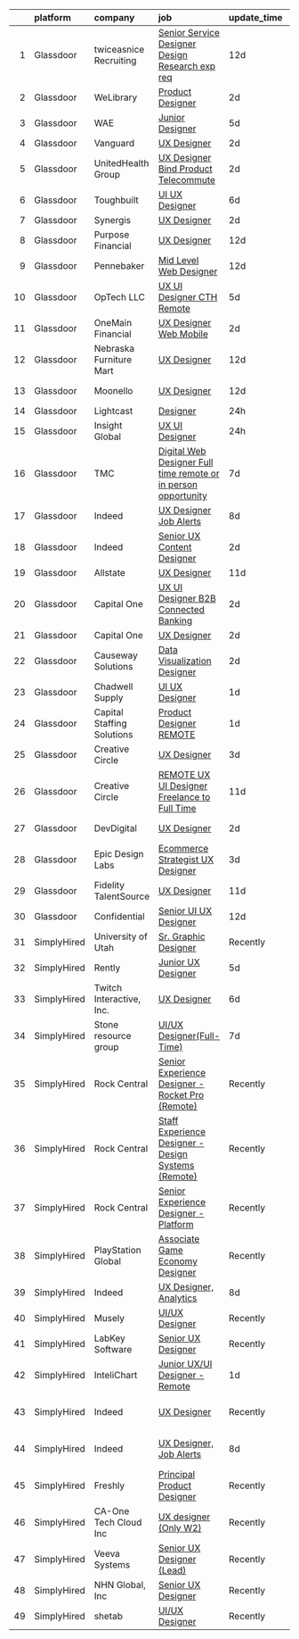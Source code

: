 

|    | platform    | company                    | job                                                                                                                                                                                                                                                                                                                                                                                                                                                                                                                                                                                                                                                                                                                                                                                                                                                                                                                                                                                                                                                                                                                                                                                                                                                                                                                                                                                                                               | update_time   | location                  |
|---:|:------------|:---------------------------|:----------------------------------------------------------------------------------------------------------------------------------------------------------------------------------------------------------------------------------------------------------------------------------------------------------------------------------------------------------------------------------------------------------------------------------------------------------------------------------------------------------------------------------------------------------------------------------------------------------------------------------------------------------------------------------------------------------------------------------------------------------------------------------------------------------------------------------------------------------------------------------------------------------------------------------------------------------------------------------------------------------------------------------------------------------------------------------------------------------------------------------------------------------------------------------------------------------------------------------------------------------------------------------------------------------------------------------------------------------------------------------------------------------------------------------|:--------------|:--------------------------|
|  1 | Glassdoor   | twiceasnice Recruiting     | [Senior Service Designer  Design Research exp req ](https://www.glassdoor.com/partner/jobListing.htm?pos=114&ao=1110586&s=58&guid=000001821f8ac5819109c99920245ddd&src=GD_JOB_AD&t=SR&vt=w&ea=1&cs=1_52ed6cc9&cb=1658386564947&jobListingId=1007993096743&cpc=786328B4A40DC555&jrtk=3-0-1g8folhe0kf2r801-1g8folheh209i000-f62953fa4d842000--6NYlbfkN0AIiLXtwtv0BDns9BiY4ItblantFozdL6jLmLxNvS8mvpg6Fqe3Yr-xSIwWveCjPvSXHZCClMyabefYk-ZllP3_mUYNcFJNCmRK4ZCYVOBO-qCX7nWRYahLVI2QMN3sxHMQsftuY66r4NJGe6Q6835tiX0Da1emqWt0B3-ISY9tw6IVCvyOqO6SPGgdIUAty_dJxWkMpVSK04_48S9MWoKhEhAV02P_CigwtR25Eik1NYYwxx6cbONQZnltRskIxgZfvzWLzaBjZHMvW5D-CfMcVRUpLg2wPHNBLSmJCwTpyMC9j83nA_hQeJeFckhl3KvkNIdJVr3hCiVh1i8W_FUSnuKJhxxf4RFRUsOmf6M_yDNgUfpMh44SLF2HJ_LWJxcIG7uIjFmtDA4FcBcbazT_RQzR8SxbluiQ9p1elLbsgdyuQOX-no3KQV5BHQ53kvvUbdtP_4cg0HxLKuvtNS98BrvZMj3dLSlemC1EeS6jEcXeBg_JjwSIYOpFBphHCiYO_82ZzBqqqcC_ns31vlfWfRxKTBPXjWs5PxIp-UNp86l-hvQd7tln)                                                                                                                                                                                                                                                                                                                                                                                                                                                                                      | 12d           | New York State            |
|  2 | Glassdoor   | WeLibrary                  | [Product Designer](https://www.glassdoor.com/partner/jobListing.htm?pos=116&ao=1110586&s=58&guid=000001821f8ac5819109c99920245ddd&src=GD_JOB_AD&t=SR&vt=w&ea=1&cs=1_d0d958bf&cb=1658386564947&jobListingId=1008012522358&cpc=451933188B21919D&jrtk=3-0-1g8folhe0kf2r801-1g8folheh209i000-cf4f7ab4a346c80c--6NYlbfkN0A7Fn51UxZyeyfewmqlHHZNkBVRhcqspT3XUr14akXEpYofqAX3i_Iln2nOcG8NZ6JhjWFwPR9Y6p0UYTzwqFqFKh2_oIJ41rprtaJahj-_TSWIYSnGvCiyvAhr-qx2rMD0yqKqz4UCIACfnMTod4F1mMqCV7HPKbhkVWIPbq9nPQiCIxJJ6ALJ3xPpGBQYp9P1iU5wH56fjjxSi-Ll2BBfpzkClrQmn60ghN1YDY41q9DVbytwWzN5_s59nDoqwFe7qAcW94qytEJppzXbbEwOnNXJc-DT40kd--ZHsrow6xFH90w9BPMpwl4KK_ynEhRGjUHsxSCym51_74OvpKJlZ2qW1JznTnZtlgaJgtWTihsN-4Z5clKPZLiXXTWDaS9WJxGj2zKdsrLmdaBbq3DXOe-S_p61yY4uMm0nD5q2z2fJtEap4oOtWuVXHXmYSqwRvewVCG0CpAPcNLowKr0NO4IMF6o29bD2Lrowab_y5Va7-98qDp1R)                                                                                                                                                                                                                                                                                                                                                                                                                                                                                                                                                                                       | 2d            | Remote                    |
|  3 | Glassdoor   | WAE                        | [Junior Designer](https://www.glassdoor.com/partner/jobListing.htm?pos=109&ao=1110586&s=58&guid=000001821f8ac5819109c99920245ddd&src=GD_JOB_AD&t=SR&vt=w&ea=1&cs=1_9ee15b83&cb=1658386564945&jobListingId=1008008063232&cpc=59DF70BB7E75A6DF&jrtk=3-0-1g8folhe0kf2r801-1g8folheh209i000-0fd0313dfadfda3f--6NYlbfkN0Bl9QJxqCZcWcAyXa034HOvbvet4oZucNDN581_ynRfl1w4Z2vSbYLN9J-8UY_LNbirN5LLMGGnfSm2GNK07V-OSMHUkmOZFMzFfWXYH6DJqvANaaMLJ95AT8p4PdhW1XjmjR4b1ATq8P0epZSo0-R2HIhlFQJv7-4Ni8BDirUv9df_aJSLsPfPudWJlc1Dq5FRwNP_rIqjvqcHJsARHLx53_yVs-2UZIZOKDZrpMDCfyK0P0U_OQFiMvOC6a9TAZZGr6W2cxX0d0GrDGRdAl0-0yiOCeM6P2CWvoiXSFQ7wDYR3XXgpbMsbBJrHu6YXoWNgriRydmr6Drns9QMVSt4XNBFEZ7EEkJk3IMb3YFzkla0v6MmxwmudiFF6DpeSsfhAc_t-4qucNb2wbL5Fbe87wiYJsdzjSrDO5HykR_vpVJrkxsRX52KvKvzTt_D70Gz-V4YnRMcJWMad1mdVb3TcjO9aE1ZySn_qgEWUZ5edh-HcMdTX_czsG8WD9sFLqFjmgmEv9mHKA%3D%3D)                                                                                                                                                                                                                                                                                                                                                                                                                                                                                                                                                            | 5d            | Rochester, NY             |
|  4 | Glassdoor   | Vanguard                   | [UX Designer](https://www.glassdoor.com/partner/jobListing.htm?pos=119&ao=1110586&s=58&guid=000001821f8ac5819109c99920245ddd&src=GD_JOB_AD&t=SR&vt=w&cs=1_e6c5c755&cb=1658386564948&jobListingId=1008012719121&cpc=451933188B21919D&jrtk=3-0-1g8folhe0kf2r801-1g8folheh209i000-ca902f2d715a43cb--6NYlbfkN0BWQs_M7ZA8XLbIFWVw-PYcVVEPryqVLyWhKaEKPskHy2YkbHyHJDwBFABfX2IzFJUFRIsxY7z-4KfcKbQhDNfGzPyTZgFL2yMW2TdbHptY5QmfxjoI23w9jMOtnl386Kp-2yF5KAlHVin6fjtTo9FpGMuvuo1aBx15Qf890HmH539j9zNFce_tL1tXWf8qpmqIFZBwfX7rtRaAKDU62TorU93Hxcp-npl-WbIDFzknlhztTS9QZZir7XArdibonSNhRGs973KLoGpVKLkDl_iK-mq03B97I0M6kYCc4gUNW8ne5jPCzvHvXcy75SsIrutvLNhkRWJMDNL1a3yoMF5cyb3-QRt3RpshW46ZkWBfXJzUzlQCdNZkLeapbGYtlbOjPXSLQwTsvcVbLFrdw0kzBPvxFhONioZj5fnkJB4RYv_wclVyFKpgD2XnRBpUn1X2O1GDP6iwu3xnEz3_GRTZMYg8wJfk7nDi9tnXKB9P7_TG1YR7k9D0zogQXQNalrCB0uoXltDUjioXVm-J8Iq4pOjMCQGL10VBJgxyB_cRWFLwvnOn6Xd2MU8RKPb2Luk1w1mHENCBExpNHoJBZ8isybplH2PDqrUKOu7basYXlVsRWvH0U6_Pjt7wHUIbSaahDTd-HcFkqKh7BP_eafWr2rfKLgXHwdA_5T9vMe8n6BGiCI8xSmwJFPTarfzAfL_PuDybTGKj6r_5999Fj038PeDM1X36Ymuz_-TAKsjboxl862ZTSuBq3wefKuWkUdXbCy6TLYhr3Yk26K4ndFKtt1qsmS473R0FsGPHZOxi2CJWR3caSVda8hPvGSSXm648XLet-Q6WKSY1NiTKXMRbsKdccz2VzQg3jJg-WYKR0HjCvj6zEksyO9h0tuRgt_IHtLZmbf6IC1UsDXYLOnBQeckr73uYa6bImeQO8ZKUNgQ4w43ccATxkJgbC4aPY3kn6VSAx6xnTBuUwEIx_WRNFjpWXomky_ejZqN3MnLtqnJBWJQ29dcmB4xRbEdkNmtz7bF4Hwc40A%3D%3D)                                     | 2d            | Remote                    |
|  5 | Glassdoor   | UnitedHealth Group         | [UX Designer  Bind Product   Telecommute](https://www.glassdoor.com/partner/jobListing.htm?pos=127&ao=1110586&s=58&guid=000001821f8ac5819109c99920245ddd&src=GD_JOB_AD&t=SR&vt=w&cs=1_13cd2cf3&cb=1658386564949&jobListingId=1008011759884&cpc=654405A9B1E0A9F5&jrtk=3-0-1g8folhe0kf2r801-1g8folheh209i000-52f8b5bab2402cb1--6NYlbfkN0C8O9VKdOj_1Zh75e9_CvYhSsWVxS1Pvi5WUWhsf4w7FOycHcR50Ta-CQORLM6vDVcuPiOGkBzn3DHjbLc8MjYNUj5cXbej6uSmftc2-rVq7Mlt3p2_1QEUfELjG8Dq6tGegjykXzjWZD2ooi1wZK_0UmZgIeH5lpTDcrHf8MSD2Tp0xnrjkCTbMAz7sDITZIWzqEzIM1bDn4_XIq5x4rd6a5x4KB46COvREbM-7bXAxHQSzXFLZRKy2W5y2tpS_TcBkI-ir6omPKBzTkg6bbcmtUxJXSM7EKp-vTUALcCnvDvYJAq2bp6W4MNLgD4ZE6HNjfMlzaBNg44DO471_Ba0_-KpMP8pmLxX_R_HtJ6247QB7ELhN4WPYdHqlmX4Yq6wzcazBsvvEMEc-wVpfEm4zB_agAOol0WYj3xrhoJF6g%3D%3D)                                                                                                                                                                                                                                                                                                                                                                                                                                                                                                                                                                                                                                         | 2d            | Minneapolis, MN           |
|  6 | Glassdoor   | Toughbuilt                 | [UI UX Designer](https://www.glassdoor.com/partner/jobListing.htm?pos=117&ao=1110586&s=58&guid=000001821f8ac5819109c99920245ddd&src=GD_JOB_AD&t=SR&vt=w&ea=1&cs=1_9ca324cc&cb=1658386564947&jobListingId=1008006195440&cpc=D2F1DE17EE1F43B9&jrtk=3-0-1g8folhe0kf2r801-1g8folheh209i000-b9aca1492eacfcd9--6NYlbfkN0C4BDBIIfYywdCnnQWSiy8nzgMXr_T-T3FVOPaJNWu58pnR_H9tPKt8co2fgNIpCjBT8BT2MlcNHgDF2P4iQm97ArtlCrQWl9fiodumBd9SyA8GjxP7Lxv-OXqRqSZXL8KEtkOv_K0eZlIEswWW_xnzs4GSELgV4_6-BCqlyZE_POnfzBdny0HTdKa_yhbjC4DbvLOXsb_CKODKz8e6lG9joz_v58n_XVDiQ4TdYlT0ibyyvU_E42T-P75bQmaA-tqo9aZq04hL35B6lf1SO-DcifHnAOVwbLnIOV2DGSROsnBuu8Q2o3U-jE-m84RGTP5tZyH5jmJpoD8mxPwKLmXkKp50E7cysXZxTSzA7UlP51pT8GBjPGaxaisFBV-yokuAjrfjgrDN5XxyE8JSRcgf0zU4gRj47p8SWRaXki7tE2XmFtVGkt34CFI4bdLAxhgX6DgcjjT57dR3i4enSfTlBdgGTWlJaqsB1e-YaSDdOpi4569cxDYI)                                                                                                                                                                                                                                                                                                                                                                                                                                                                                                                                                                                         | 6d            | Irvine, CA                |
|  7 | Glassdoor   | Synergis                   | [UX Designer](https://www.glassdoor.com/partner/jobListing.htm?pos=126&ao=1110586&s=58&guid=000001821f8ac5819109c99920245ddd&src=GD_JOB_AD&t=SR&vt=w&ea=1&cs=1_2cfa061e&cb=1658386564949&jobListingId=1008012160069&cpc=D2F1DE17EE1F43B9&jrtk=3-0-1g8folhe0kf2r801-1g8folheh209i000-4a8f49a7f775426b--6NYlbfkN0DW_ZuMbP_m-EQUZBg93ahRtEkkdXdviKhoJnsIHoZm_Bzf5R8b_260hvBh4tWqlvikJ5_VPo_qgSVkvtG2uLlaRv40oCo3dYUr0QjKQeCFWpTtireirfoA7Icw7zZ2bNBrbjPG4_3VyyLfMPqgSSaVKOE9kovwAzWhflvahmh4QJVeqvrXhl0vJv-vO_xPjmwwajB71D_vP-r-tX-kIOk6DXmiDuD_mKiHmvSSDBwQMOQjYSLYSCy0ap31ZnExpN-hpRjJ2qWFaLPEbY0vlqSTUV3PszzFLWBiuOI-fBd6vm3OH-EO86qftDYcUXkuhFkDh1bNt26iw0YDCr-jiMgZJa9sFLekVkpL8p8Hvic4vN6lDy-Il-vyUDuiJpKSP9NhOXqzv-vgP-1n6I3JCadMqq9VwckdF30iEAt3hsKi8Y203o2RfY7YCgZJgralK6ot2RKeC8b5Wpo4O90BdoyboJkk1Pmc6lGdeaPSI2hDG7vGzcAgSqIjuumSALPtli6xvEWI-rSPaQ%3D%3D)                                                                                                                                                                                                                                                                                                                                                                                                                                                                                                                                                                | 2d            | Remote                    |
|  8 | Glassdoor   | Purpose Financial          | [UX Designer](https://www.glassdoor.com/partner/jobListing.htm?pos=111&ao=1110586&s=58&guid=000001821f8ac5819109c99920245ddd&src=GD_JOB_AD&t=SR&vt=w&cs=1_93d5e64e&cb=1658386564945&jobListingId=1007993713342&cpc=F5E96E35A1725171&jrtk=3-0-1g8folhe0kf2r801-1g8folheh209i000-a3c8b28b144c0944--6NYlbfkN0DSwrzLV_d009t00Noqv8485ZIMmCq0NIXHKosxbhm15gGzSobmvRMfL6Ntu2A46Guzmua3tC0fqA7lI4k0EpeJfi0D7cuc2Q6ibQ4-lgqKXvem_SUMyJyLIR-mHR_y-yO5oKvN_82hzoEYuOKJqdQCZEGBtYiBG_U_JYD8IY_yZejOxOU8ZdVHfh5ru6-A5WeNDZ_GIeORLJBdcd1urU8yyi1zpo6JpRGKTauk1oGXnIGEyFd8yw4GuH6Sai2bBLUEz32hJ9-VcpUyqzDD-fEUnfX5vaa05XYPeF2iV74NLGBZdZW99oUso-0VBoSTp0QdW_xesqkTnX-AMCxL7g49zaJ6NZNzlWy6CB8Q3uJD9hnT-ajSVXqICoPx35XXc6D_--QR9xwgIzV_eALgy9ZaF7Me92lzeD_SNnk2-ufrnFkE-QOp9yB4KLYrdxQkKjk03BhxlZE5qXHtjqKHB7Tdal5ohowKNIuanfpOgTFhnx86UHmxCgYfbMk4HGIeTfsbXUnNb31L5PojQJdKz3--WJTjQcrazAlbU3ZUV5ujikXhnraB0YL7VD3Zpt3Q67XNDDUbjh8hG-TiCuDb0mkLGcsQ3fvH_hwk9aoxRT2m77opWf8NxuIOJ8dY2NGE3zMrnH1MOSjnqJ0XlzYiz51E-1vAdZTsLE8FYpMlNem6AQ%3D%3D)                                                                                                                                                                                                                                                                                                                                                                                                     | 12d           | Spartanburg, SC           |
|  9 | Glassdoor   | Pennebaker                 | [Mid Level Web Designer](https://www.glassdoor.com/partner/jobListing.htm?pos=124&ao=1110586&s=58&guid=000001821f8ac5819109c99920245ddd&src=GD_JOB_AD&t=SR&vt=w&ea=1&cs=1_e9ddcfc2&cb=1658386564949&jobListingId=1007992914380&cpc=C4A69CCDBB3B9599&jrtk=3-0-1g8folhe0kf2r801-1g8folheh209i000-09f7b357db24a266--6NYlbfkN0BqUN6ztqptJ5eG394UO-ZfSRZGZkbpPm3u73UixmBvBI1Y1JxWCCSi4WD6T2NB-2gugfCPeo8ZQOUqAEtz66ZCnIC6U5F0XJKr1Jox5VrclONP9b6iMFBTOy58yKslxi4PmsPGdNOFX2yyjFl7ZGxSjiZNk-UbmLbgopj7iYK_0fPO0KhQH2T9X9_seLYZZxTePTe_gKHw5ALi8Gqxb3J7KVWnBtnSyaTsgsxQDqArG1m5nmdvHio490Qc7Y8kRd7pVNgFDxqa9PaTseLBsTPLBsVkwCAotalIq6nnwQfiQHov2h-zyVtLaMLp1anVcRsfUvX0d3e0rUf7S_GkAd3kTITPTuCFvieYTNaw78t4K2F9QR21DzsW-glvlc0ow7wFXS0GOTAjzJntsaOIbNulsvYhaDpTsHNr3uVXouujyBT3I-YtbF0KJet9ou0T4EUXRIJUru5XMOVh2YGG-C0UGj72QP3UfqoPwpr0YpHdjpKhHyeBW7qq)                                                                                                                                                                                                                                                                                                                                                                                                                                                                                                                                                                                 | 12d           | Remote                    |
| 10 | Glassdoor   | OpTech LLC                 | [UX UI Designer  CTH   Remote ](https://www.glassdoor.com/partner/jobListing.htm?pos=130&ao=1110586&s=58&guid=000001821f8ac5819109c99920245ddd&src=GD_JOB_AD&t=SR&vt=w&ea=1&cs=1_3f26cce3&cb=1658386564949&jobListingId=1008008288211&cpc=FD1C1DA32C38CFA7&jrtk=3-0-1g8folhe0kf2r801-1g8folheh209i000-fdc628def1db7177--6NYlbfkN0DP9fosW9IEXaU1TZ3ocreH2vEq1sd-U-IRxHoNdS6RHkqAVuspg0SWSgO6chgcdoUdz_WVNMrnPFUAgNomao8040kLA0YhDx4hmJEB2w1dxs3PzJhySH6hFvelQ6qQZr638FQ3pzXVpIP4eqQdUUdpZSwfGwffA7C5SxmQfGrL5JOWpHh1CkQotLihpXzrWpMRJ2IOQN90p_8C2Vp94aR6CJj44rqFp6nf9Uhxi8MOj35YJz0Xz9U5WmXyV0LezXUQxBD6yF_Tj8nzWbBWBu3zfOeMWEqP8yyXvtDNukyH-AyE9IfXZsbcFrG7FxjLwnWxEiPSUkL1o3G7jE3PkbIIvSPxwgfCc9p2zdDbkkvpBxKCoYCnUPNatqUuTWKwVNWZXCUcp70vPORl1Snsbdyy1QqCJfNKCpbP9J8hfpmk030BJtEG6URqcVXleWJwADMyATPsOIXEQVCzzLQNLlKgKm5HrfK9S-z85CqmYbxMG1vXCjUrzuEc_2dlS_lScJYt6WcijWM9pxJs8P--nefm)                                                                                                                                                                                                                                                                                                                                                                                                                                                                                                                                          | 5d            | Remote                    |
| 11 | Glassdoor   | OneMain Financial          | [UX Designer  Web   Mobile ](https://www.glassdoor.com/partner/jobListing.htm?pos=115&ao=1110586&s=58&guid=000001821f8ac5819109c99920245ddd&src=GD_JOB_AD&t=SR&vt=w&cs=1_b5871d32&cb=1658386564946&jobListingId=1008011675408&cpc=6193B0C32834B022&jrtk=3-0-1g8folhe0kf2r801-1g8folheh209i000-62bb53ffde4f662a--6NYlbfkN0Bjlu5n-gv5HO0Uw8oUWkLCzq7-4ueCq4bqHo-b0jTNgEo79qTxKEF1eiLEZ0uE3qcspvQRj0qLaQ22lQcLi0VYK_bnhAWfqUeoC97xf-9kcO_2EYHMi39f0RWH1veghZVR6Ph_oA-dEX35aPscECgXy2Kv27s4WAhXGvVnOvGXEEWMpI_SfNdIsKqZjmD2ft0LrdL98G59ZU_Bg9ckcph4C6fRLSdNPiuKOK0SS2EeoBINCMI-xAXqMtIoJXnk1Y9cFQBYcB2upYh7nJYfqI4onyiSG0xKK_SKVWBGmE314ajow_riI-r8WXAoPjScoti-E5CP_Z8_jQis_qcXXd3SWmjcL66tt_UHIevG2G0HGxU8VkxQUc8Q-oKqAk9F4_3ygZ9sOlt_v-Gq8VVad9ene93kNTJfzgr9Lz0fjsRXWxL_EeiqdvJh9ldR-Sbu9Do%3D)                                                                                                                                                                                                                                                                                                                                                                                                                                                                                                                                                                                                                                    | 2d            | Charlotte, NC             |
| 12 | Glassdoor   | Nebraska Furniture Mart    | [UX Designer](https://www.glassdoor.com/partner/jobListing.htm?pos=103&ao=1110586&s=58&guid=000001821f8ac5819109c99920245ddd&src=GD_JOB_AD&t=SR&vt=w&cs=1_484beff1&cb=1658386564944&jobListingId=1007993726976&cpc=22ABB673398E21F3&jrtk=3-0-1g8folhe0kf2r801-1g8folheh209i000-4c3e5a883fa29dbb--6NYlbfkN0Bx2LbAMGaa1rfOK_nDgFH7iPSITMHVlgswTeCEeQLKjCuu1dnVq54j81YJZ91nc3LgT7EO8WlV9qpLItAGaPjRM7j4p4hEpctyFsX00ODbVRk0fi619fml0PeJuH7U_qyQTOj5vRep15xeTzD_-TCugvQ7-VAES1LgL_DjUM26bA3tdGvxA9G5QG6i59maV1AqSVXkdP123My2ti1RK8fzdoopsQkcQFPqLEjSmy5dbgaA3OGNh5hSQswRMshhDVY1RbTYwgKKq61L_HpF189wWMEtMtjitLhP35v1hLLKfYJtUFLDwncfY71_MuTZfG_iesLMNcKK3ulbd4FK4GOC-28AIhPQm8-aoN33DaeyrGdrLVTrOho2ItDiqR_fIr-i9VuPd5jaJGmfzg4TLPjW0leQnO8g_2Tyh9hK7lNC3WZrUnySzFnWnt_3K7U0HxcCwyJs-qzb1XHhiHwhFfloRfTEYzh56R9fU68h-xs1NSn-xXUK2rrF2peK9vRNaEW-wDvasBBok1GGqDkCI6Xy8OrPelse_Tommq6lTcIkYQjQjDX0keEEW_jHxWi0uNyBzBywWf80yOq51-TVeuGSUBe30zZVKUQrbmDAlQjalZsHUMkWTvLdjZnI8zy_ut3vJA-YGXNYQwPmVW39UJ3D)                                                                                                                                                                                                                                                                                                                                                                                                                                 | 12d           | Omaha, NE                 |
| 13 | Glassdoor   | Moonello                   | [UX Designer](https://www.glassdoor.com/partner/jobListing.htm?pos=107&ao=1110586&s=58&guid=000001821f8ac5819109c99920245ddd&src=GD_JOB_AD&t=SR&vt=w&ea=1&cs=1_302929cf&cb=1658386564945&jobListingId=1007992856611&cpc=FB7E4A1762AE5BEC&jrtk=3-0-1g8folhe0kf2r801-1g8folheh209i000-c4b44ad45ff0cdf1--6NYlbfkN0CdcVd3SDA1nO7RkKTAACmPV4xEt72Vls8LI2dqcgyOeLS3ux5m6qWSnFrcY2-pfZnxroROye8JJeWTKMdTruX9yRheXYJvZM3RZnjr4pK48ntvCRFHQL2ZFxVghxP7H1Sg_hFgH25lUFmxJoKBEmDAgPyXBKzE85cdivNaLRH4cHn5yLI0NxQKLywPQ_E_0MBJwBX06kC89j-apK7RpZG8tRNyXl7PgEeVU-mue30ufPkjgNYUbjYOMRdvSxOzdB0xylQ0WStx6q4SyxyG9JH3koSN27lWdOb2HJs9gPb0qgdYqQyK8Y5P4QvcDXk3zulP8FVGQqBG-7FypS8Z_kkFGSeq3TyU5IPd286esmmQ-cHClNr4aqZ11uSvkbNwljWsg3G_IE1gCanWKzncNCcyexqB_7yt66AyyWEhreIiuh6Xin47-ADOS4GBuZMcSiJmE8ycM4Cqpdym5Hq-8xuxvKeFXLRWZpMD7kAuR4oG8Q%3D%3D)                                                                                                                                                                                                                                                                                                                                                                                                                                                                                                                                                                                                | 12d           | Ann Arbor, MI             |
| 14 | Glassdoor   | Lightcast                  | [Designer](https://www.glassdoor.com/partner/jobListing.htm?pos=113&ao=1110586&s=58&guid=000001821f8ac5819109c99920245ddd&src=GD_JOB_AD&t=SR&vt=w&cs=1_4678b656&cb=1658386564946&jobListingId=1008017615295&cpc=82B3195DA92CAF92&jrtk=3-0-1g8folhe0kf2r801-1g8folheh209i000-d74957f2375d8404--6NYlbfkN0DkKenFyqqc7-LGUI0LefNLKAb03uBDxdXH4Qh2AKToKeJUBhpws2HOj-j9Dn5Ir7g1xNZB8QiPmObLm9Je8u_cWzDxcpIfu7ZFJlWZfPLDxhCLowuG21QwQ7UodzQf7-26iKizCkFjp47SBwE4fi-GaniC0nlfUiF9v-kfuzkJKk5XSv8lflMJDW4uaywBvOjM-MSMEk0GqrIH5oSyg2L0kHtjQP229P5TVqC7ZgpTpFZn6wHpt17Gwd9KCj_quMyA8qi3-SBlHNMG30qDXPLJbbdABDRP0j2E4hezu0uhMgvUmdlyWFq7psDXjKrPqryKrDrU2CQtMOoOH5MjU80hfwgI_NIKnIN6SWDtUthjVnqjwN_sUXgSUWrc-gWqLdEz5eiOI6vRMxU1F_m_Dim9HW0GWXN2qSpgz9H4fwq-MIihfJDLRvoSfhWWvbvmrwf4h54bTRmqE85u7L7g_LNJHKwRGzzj-PBiXKeVZjrq0uiTe1HGtlPtiQZrDsutZ5P4me0FkR1JUQ%3D%3D)                                                                                                                                                                                                                                                                                                                                                                                                                                                                                                                                                                        | 24h           | Remote                    |
| 15 | Glassdoor   | Insight Global             | [UX UI Designer](https://www.glassdoor.com/partner/jobListing.htm?pos=108&ao=1110586&s=58&guid=000001821f8ac5819109c99920245ddd&src=GD_JOB_AD&t=SR&vt=w&ea=1&cs=1_a85de3bf&cb=1658386564945&jobListingId=1008017608938&cpc=6A22310A23505C64&jrtk=3-0-1g8folhe0kf2r801-1g8folheh209i000-4a6aa1b5e454c963--6NYlbfkN0BKkHZu3wF05EeDimN_p6sYpKCMArvwa95YdH7UpkaBCqbf-VUoJ2eB_NdZcIPYHt1hbZIeMhMy-j-AapHu704jmIlayA_c4P5LbNOmJFQxH70tFtoRhnBPK-gol71n1_FCip3VwEG-dNuD6NR7ubdn8-FyB3hJDW-fMtL1SCAwZZ8kaozmhuxYBctns-cFp0KEehTr7vywmR67vZmsOLKJTLzP9BBvaBEeo2uS1x-iPqN-3lZFZKBwz09ptVCvdAb_krVgCdT_F3wAWY7UAdtLWu7e7OgudxllA4i41d81umP1qDkcyub2AXWMW_3y_iFq4odrGJBr9eSN6QmB-HIuzTpBl1A7ZS8TGinwLCaxCw2jWGnz6fGdHwmJ8PLImh4XNM4x4YQdsp56M10qDtIbDQRjeA5hTvor7naGm9fkdQbSUen9KcS5N_QGF7gfJ3fnIYlvp6I-0LbY_A0xPelZNPWPqgrYdtCAP1gt1AAJDTCDTAZHrqZHawcfnHuaniAV7bhKOghUpA%3D%3D)                                                                                                                                                                                                                                                                                                                                                                                                                                                                                                                                                             | 24h           | Remote                    |
| 16 | Glassdoor   | TMC                        | [Digital Web Designer   Full time remote or in person opportunity ](https://www.glassdoor.com/partner/jobListing.htm?pos=120&ao=1110586&s=58&guid=000001821f8ac5819109c99920245ddd&src=GD_JOB_AD&t=SR&vt=w&ea=1&cs=1_7bf7acdf&cb=1658386564948&jobListingId=1008002937055&cpc=7F6F94E2229B3AB5&jrtk=3-0-1g8folhe0kf2r801-1g8folheh209i000-a26bebdf1fb63f3d--6NYlbfkN0BplMsZ7EaIhGY7mYoBG98EI7b4UtQDV_xIzGnVofTarjH-XwNLMxjau36WeZZlqvPXURsZJw6N1TbFArSAJATZmDS0irV08MiWaJc8zHueBBJfkS69_gWiCqqj0e-4OJhmxLk7gTdA_7j0BcRCu7AWb1JkRS_NNaoF2J1DH56vcXkYkwlJaQnXftCvQxBSaU3wseTG4iiHfh7GwhBH5odJ84MraZeu58ZPUUeSMm90ADaSxDEnoOFj3Sv0ahd1Yk9_3MTT95Wr3aF5BTCMBAlixJFcQvyilb7svG4kHaaBy0zr9DTUCXsCIQPCFgd9U1XR0CJSXBOgyZ7jbdQHLs_-ClahKdQxoJzRu1Yxlb3qXYdvvMQP82E59yGqSY-Znh2jnRL5WrS79DVDrhd49XYYmMXudwBoxOwR68c8DtG7D8Hvc7NASABKO3QnYJdezHOfONQfhIRPGZOqN3QbKMLCNVezH_4cQqTkKyasVGYtu0XeNfEdse3XO4jfAsO_a8WPIgVF4EKkBn9tUti5XLr1qUQaU10_yWN1f5B_sWAKAQ%3D%3D)                                                                                                                                                                                                                                                                                                                                                                                                                                                                          | 7d            | Connecticut               |
| 17 | Glassdoor   | Indeed                     | [UX Designer  Job Alerts](https://www.glassdoor.com/partner/jobListing.htm?pos=112&ao=1110586&s=58&guid=000001821f8ac5819109c99920245ddd&src=GD_JOB_AD&t=SR&vt=w&cs=1_0a20e887&cb=1658386564946&jobListingId=1008000310274&cpc=FA84DF7EA1EC2398&jrtk=3-0-1g8folhe0kf2r801-1g8folheh209i000-2b2868a2d4280b10--6NYlbfkN0CiRNM7CVr8YueLFKlzwbFWI0o7IjV438l4sVrvKZ0flpURU_mqoI8EbsK64YRr3OD3Lz2VFIw1Iwi13MaeU-7G6PYd6kXXVuDQ5HC-ZxfvQET8rHQ-pfIByj6ULSuBRDZUbaORjo4W24G2C1qpLj9liQi4owc4wSejeBBDXOOMdTpcPeefz4hMsvjZva4THD2TsoCFkvuC08ZCbY0Pp0dvwsk1cvPfste8EPbrLR5Kd7QQqHOFO2uA-A0hfSJWIV6oQbJWF18_dYylNry4rxxx0Ygp90fp_6Jz9PTe1cPNwtkdRUxIvbSxpBjv0h9-SQBgGhS0T2gfIwXupx1J-cIwmlyIhDBsqB_sjQ3CzMaM6Fhcfr3K3zLU5yb0aeiWvaumbDKoe4BwKWmmUQMaCuPDIbKeNPwPg3lzNa9yvjibzpHX-AZxMm8hA2bXVi7qOxrWvfmCQgMK6IkNuy_On8Q_0nIorQFkPbBXwEintnwxkC86R6U_Su5B8CnhgcwWxqFVOxngbxEqm2Hh0loPsVtP)                                                                                                                                                                                                                                                                                                                                                                                                                                                                                                                                                     | 8d            | Seattle, WA               |
| 18 | Glassdoor   | Indeed                     | [Senior UX Content Designer](https://www.glassdoor.com/partner/jobListing.htm?pos=121&ao=1110586&s=58&guid=000001821f8ac5819109c99920245ddd&src=GD_JOB_AD&t=SR&vt=w&cs=1_0b7109aa&cb=1658386564948&jobListingId=1008012155816&cpc=FA84DF7EA1EC2398&jrtk=3-0-1g8folhe0kf2r801-1g8folheh209i000-b01f718dde0ddac6--6NYlbfkN0CiRNM7CVr8YueLFKlzwbFWI0o7IjV438l4sVrvKZ0flpURU_mqoI8EbsK64YRr3ODuB8J4KDNg3REuZQkW3dDW-umrJQgqaBgHTzRRsNBgZU1GHcd27I0lmZMuxszcXrxCf29MANrT2l-YXFk-jK0SQOERLplSpjWc8er0KunlPkVIRNTHnCzHkMI6TL6lH8NcNdFHlOGCMPn6f0QRxM62rxa0LlAWBf4204tRI7Iu81o212mDDQDr-J-sk-99NBuDNxslrfEm3F2dA6q0zFnksExvUF1YBcJmSx_CAuhoyDwNlG5gGriD6v_OnFO-TnON915miqzhFF0X755JO_ByyitgNy8uH6KbG68b0NVKtNQ5hGdvSt2AjR_YVzRAUt4yqccWCUAs_OZvSz-VcP33zx3tFoFw5D8VuCwh8_Ja2eDlD-kG1256R_E3A6SvrWE47Y8L7GuQeZ9UWMV6--Ki116wI2yCAyO_eSnxu_3iiBldDZMQ4lx2VrBAkoTR7YZvOnvNEoo4ikZkd_eLxkDc)                                                                                                                                                                                                                                                                                                                                                                                                                                                                                                                                                  | 2d            | Seattle, WA               |
| 19 | Glassdoor   | Allstate                   | [UX Designer](https://www.glassdoor.com/partner/jobListing.htm?pos=110&ao=1110586&s=58&guid=000001821f8ac5819109c99920245ddd&src=GD_JOB_AD&t=SR&vt=w&cs=1_cdcfab75&cb=1658386564945&jobListingId=1007994249764&cpc=47CFDC01B3F81FAC&jrtk=3-0-1g8folhe0kf2r801-1g8folheh209i000-337f29f5e6d1fbc0--6NYlbfkN0BLH0BMQoDn-yw6Urt952hBm1JLFZ7WpBxND2cMIOjOqdmupiC_ZwOjCSzUpM3cDMZBDll3Uw7CRDByKY0RJELFG7fR1lbTsXEmCncf9riIQQE8laBPhyLjgweb99i5QZ1p8jDM5PfXjaHRBvAsyzdobJOm_tMFdq9NpEfC0tvdsMKJdyewxFGqkibGLNE2et6Q54g1MNmNBPxqWY-BsA_TvFTyVZ8lbOYpnAtp1jmFaUX7zijHLuHjgd7y0QRNrI52TztFa4RC5o0LxNRNSQJmRKIY-ksXZiaQclpUF8O75rgLqd7CTlofdq_VAA-tJGhes5O3lmvNh6yWUE_F7OJbTQTGrnQL_D2k-qtrU4ra5HZfahiwdOqZhWdnj01Ko1RQBw8Ps8wXdYIZARybAar32f8O01ndtkRdqd4P04bpRP7CfV3sKMQW6UfIc6vVKa-qTzyzUVa37Uffq3A6xb2OD-_L8e_mmhYeOxHHSvYxcGqxSG-CAm5NGdW_eDqlcnA-wXWgFYeyX4hbRxiNBmGCZ3FwMbOtM6NQlAQTfl5U_Di5DfSac3rpkM_v5AFtDFOavWlwYVF14jgJgQdaztrFh5IRiuMw--dD91lmQDL_OIJC-mzkKmwvx1ndvPZkWkCEAc-xgOKQ4FZtLEN42waFyTpXClKEUKUaX4szZ3Qgzkt8uqENXH-Kl6fCjhVBAAhqYI2q48zbpD1CmR_RVRN5jwMiu8bLrfRc-ohN9siq5o8AMmgdFyk8HAF3QqEQu3Z6nJBWfeQUW-t07NVjDgAJ8pbPhdoAsidMsvh9eGCfxkDnCy0hZvNg76-zomXLOFYBQPNTmGQ1rEDh1U9Ww7T1dIKAYm3koVUFag-_7LZzW_4yow-8JcyhD13vkkqPintYbpA6EjSfSQ21TAiVPsV8QyBDs-U6U_fkHo4pMbmWbp2CUm-WcQRuUEeeaF4GnTlV6Pu5oVLanGuO5AEpvFSLQcyyNARpSgWj46i2ge0wjjTTMUfApdNEBzfxwcj6GQ6uLZD8TfEI9HXv_poEz6UEhRRd8tf4vLyVvu5AXNq6bu-5VtfXAnof) | 11d           | Remote                    |
| 20 | Glassdoor   | Capital One                | [UX UI Designer    B2B Connected Banking](https://www.glassdoor.com/partner/jobListing.htm?pos=104&ao=1110586&s=58&guid=000001821f8ac5819109c99920245ddd&src=GD_JOB_AD&t=SR&vt=w&cs=1_9c99ca75&cb=1658386564944&jobListingId=1008011602898&cpc=9C938E8DE9AD6C02&jrtk=3-0-1g8folhe0kf2r801-1g8folheh209i000-406a73f9a05767cb--6NYlbfkN0C3j_zLGvpMLCdiZ0WC46XqVTA1VMZzOzKXPhAXwYlrNb9EbKZEg8x0wzjxx-xvfPomewLyaaeEr8OKPDDMIk5FxC0oc6iBD-R-9JwyB27YWaCpFlpZXPq0Jr5VQ0PVPSVVRoRRzPJnL6GcypIVRlPPyyGdk91MkJXIAh2A0CfvI3paehx1lckpoPb08mFNX-0NnzRXToM0nqDH2XulmOUc54RcxRKGvaScwbOcHCnlj7-PiEDNjvEX1-jcikObFI8voqsD_vYMt_bpVk0I_Y6XsuQeWvTOaVjo5RGtTIeJ6dlgroSE6qQOlKZUgNfFaTqGsq5oGEKr7bCLn0yNFLfPNMPwx8c1zLoVUnHct2_wQvJWMa2KygFItYQ8SoECdlJYxSGvt7xyrpn3JaUz6v1HPZioJNujRLiINiUFCLA2n_5R26tW1zO-fsGzyg2oGZQ%3D)                                                                                                                                                                                                                                                                                                                                                                                                                                                                                                                                                                                                                       | 2d            | New York, NY              |
| 21 | Glassdoor   | Capital One                | [UX Designer](https://www.glassdoor.com/partner/jobListing.htm?pos=101&ao=1110586&s=58&guid=000001821f8ac5819109c99920245ddd&src=GD_JOB_AD&t=SR&vt=w&cs=1_20d6f489&cb=1658386564943&jobListingId=1008011602879&cpc=59DF70BB7E75A6DF&jrtk=3-0-1g8folhe0kf2r801-1g8folheh209i000-91f10e48a6b6165b--6NYlbfkN0C3j_zLGvpMLCdiZ0WC46XqVTA1VMZzOzKXPhAXwYlrNb9EbKZEg8x0wzjxx-xvfPomewLyaaeEr9TVFuG5vE9mZ2YN9Bvg6GIEnfVYmxkJkPP69eN4Y2HIJdJDAiuT_hN0MzJ2bvktk0xd7ceKLOq_XK2uAMA08hwlLwFbm2EY_bfIK_ElvZ9IVDHf-5LV2nCDt3hXXgLaqpkWLNJ0iT1AdOaY48DgYTT8QT_tVd6mPDR8h86qcs9YmGoD-Gv47m_hw_Gbix0Dg5ipPJO-5Wv797Mx-xwF1NT2K6Ed2_uqIhT9wDPozxPrzqkwEgVluTm8MyuKc0JrMzw3_zadX2ZFA8HPndYHA2vFATL-G0ZaU1kskbTOlx3nvRBVmoH1foCDx3wmzQ_pjA8uOCosF7WYlXbQ4dMN2y-Oqt3gvdV5gQ62WCGVmqcl2kHcFaEDaLI%3D)                                                                                                                                                                                                                                                                                                                                                                                                                                                                                                                                                                                                                                                   | 2d            | Plano, TX                 |
| 22 | Glassdoor   | Causeway Solutions         | [Data Visualization Designer](https://www.glassdoor.com/partner/jobListing.htm?pos=118&ao=1110586&s=58&guid=000001821f8ac5819109c99920245ddd&src=GD_JOB_AD&t=SR&vt=w&ea=1&cs=1_c26e952e&cb=1658386564948&jobListingId=1008012527643&cpc=FA84DF7EA1EC2398&jrtk=3-0-1g8folhe0kf2r801-1g8folheh209i000-8a9ef3f491839388--6NYlbfkN0AN8TosWPrW7QbWK1II3MVvpibBvmk5ketRk8NKSQlC1FXXT31csSEHDB7qiyA4Qj_yrUxy9AjXna_FhBbsLdYfDH55t1t0_llIofeYpM-uHE5gvdIa9wioXk6OFjfF1TYcDFunt1p4b9kSXM9NWyrUo5QRnoPhwKI_867i5621QkcWwbAy2wNlIQpI_bYhQe_u5BtwSol3tZljbGm0PR6CpnKYPFuzlKlkg7GQEkkkwRcay8NLDVoKFD4uJfx5TGygwpNpWeEIwHRjzvPRJ7DgN_Vgua889f-NZiE1xETYUEsnHjoum5-JpYPhPV3x58yiwncuvdtJzY-9J1qKqcPTBnxo-FyI6nasgMvXYdP4Z36QPp7elOwd3yv8634uJBwiSxtyRBKjz0Yl2iYLBjjLnMEExDI_2LWrQeEaXenyMNUP4sfsz507GuoI88FkvuHmjE0p7f7l4jBcCVTeWKSikmxKnHVl3ArMaBpN9YbAMbgTUPPfEOjqhB_axomXgbE%3D)                                                                                                                                                                                                                                                                                                                                                                                                                                                                                                                                                              | 2d            | Remote                    |
| 23 | Glassdoor   | Chadwell Supply            | [UI UX Designer](https://www.glassdoor.com/partner/jobListing.htm?pos=106&ao=1110586&s=58&guid=000001821f8ac5819109c99920245ddd&src=GD_JOB_AD&t=SR&vt=w&ea=1&cs=1_19d704a3&cb=1658386564944&jobListingId=1008014798439&cpc=39A4E8CE329AB187&jrtk=3-0-1g8folhe0kf2r801-1g8folheh209i000-479c3b018e447dec--6NYlbfkN0A7hBXzsdRqctFxVR-nR18ETFWiF-Vc9YCzVbdqLfWy5onrdVgeVLDCsCLDSYYzjsfNt9xg22x6aincBEzOn-faSrfJJdbR8K6AuYKRiMlrLejm86sIRO6j8FJOLvmFvHdp_JOqk1PtfYimEHXybERsYy8YD8Id8e9ziW6CtVTMG2eqiWLkW53akVmWtfP1PDtUqqfZWWyiLitgEPWlnCH0_36H2p_CNtzWNwDkrExk9by-hC5uDIRAwho_heF8XrVB_o1PDLijNMnSMEODFayDf31JNF4WjKPTtDtcMW5EJ5RKnZnYmLfEosppbz4lu56_QUD6h5a2dOdn5qyb-to01D3V2K5YdkagoIQe8k6Hx-fFsHNX4DMq41xTyOTIkEOQXys2uN-KV2nEHyknfrtJ7KJ_D8D01IwyxA9BuYwt53q-kUnCjqu5-FwN9pZzEiii-rAmniATdM_pFjJDdHiXcJUiAJtNTtGmJjkWuswSza1pQMX-ZSiHZdO3vzLx-UEnflbZyLJH2MwhW5vmX0fWTUKNrkPuk-k%3D)                                                                                                                                                                                                                                                                                                                                                                                                                                                                                                                                           | 1d            | Tampa, FL                 |
| 24 | Glassdoor   | Capital Staffing Solutions | [Product Designer  REMOTE](https://www.glassdoor.com/partner/jobListing.htm?pos=128&ao=1110586&s=58&guid=000001821f8ac5819109c99920245ddd&src=GD_JOB_AD&t=SR&vt=w&ea=1&cs=1_2677a807&cb=1658386564949&jobListingId=1008014835639&cpc=8795CF9063CD573D&jrtk=3-0-1g8folhe0kf2r801-1g8folheh209i000-24d2762116ad6fc0--6NYlbfkN0AHXq2vAVwR3IH7wgnTMdWCa3HguypIXx0DFudX-u0zu6XSU0N9gDGCMsnO9yvyAfPBwIPulUfscVY3xLWV1k7SYcDFqQP35YgZ1tBgGKwYJwXGCvSMHLWgtNkIkQHR8xGMpzHP9DBMusQET-OlHWdv5hexdoErlKi4-Laf07BoYdw7f_bf0KpDYQdXYsk22FFMstHKs9U1PEn2e9y7RAHBSI7kP0SqqwB8CgqHD7uGnb9W4lHjmzxkHWdQCGOOgsnbx6XompA9IlFAxovY2Npnm_Mcl0yWT541p_SD_NC-Jol3jnY_NqGpng85MJ1C6fWvEwURBYPd-yXSEe6BiFFzau90LIfMwPcXUCc-yXYnQY_Gfest5KYIKpo_O3lUTuzkeHCqo4sU5m757RKUwZ4M7cgGHpiFs7724U_fUD-FRio74GVfrClELfJYij4k4RbCZRJIyTt0kqJcjYKtSIW7vVcYr8cTkrmwWHbqE9Nz6bgDjklFB8ipto2WZ-8W3CjppvoORAneHA%3D%3D)                                                                                                                                                                                                                                                                                                                                                                                                                                                                                                                                                   | 1d            | New York, NY              |
| 25 | Glassdoor   | Creative Circle            | [UX Designer](https://www.glassdoor.com/partner/jobListing.htm?pos=125&ao=1110586&s=58&guid=000001821f8ac5819109c99920245ddd&src=GD_JOB_AD&t=SR&vt=w&cs=1_5f2b5b67&cb=1658386564949&jobListingId=1008010184804&cpc=723ADC3DFE402989&jrtk=3-0-1g8folhe0kf2r801-1g8folheh209i000-257bd94e3b3eaff0--6NYlbfkN0BPwlZa85gbT4Q3XYQoU_uQn0Qmw9zd_9UNfmcwtqAVud1yvyq1Z4UAlx1bxhDUi3KA8KxZ58wXwg1lDS_JzLZQbHOBLLvSJdD9ai9MXiHtHB44dBs7RWgIYjQf4_oJoTgsDs8FdyPZgFIYeiRczmtHAL2HWbzLRDNerHx_PCpy8CMrL124M5FWRo-1IgADrETEFVypGK4qf5zlhiunKzOfN91xJiGGK8IVEO99-kKjlqMJ-ECf9S1t7sfO7XfaI2offoWyfEVjgcp95QpARoPoNhaodChMnYNw5NnaicFpkK4w_XZiWdabxBQNaXIPPfFPLDEifSF5Anfi4V_MngakV6IIpuEFiiNjbFFq4qfda_JeWL7quasPmMP5palbxzLnKnSjN05t_0Z9mU4rDjgnGPyEgtHnGtT5s1sYPH7oo_2s5pTAo1Z84nmoK1x76x7JkZ-RcOj3nP_uh0EXFUon7ZS91YX9JjHHH41IV3jjCWIwsm6EMMEErwdzeT0GTj8-4KcBpHKokg%3D%3D)                                                                                                                                                                                                                                                                                                                                                                                                                                                                                                                                                                     | 3d            | Los Angeles, CA           |
| 26 | Glassdoor   | Creative Circle            | [REMOTE UX  UI Designer   Freelance to Full Time](https://www.glassdoor.com/partner/jobListing.htm?pos=129&ao=1110586&s=58&guid=000001821f8ac5819109c99920245ddd&src=GD_JOB_AD&t=SR&vt=w&cs=1_367bd27d&cb=1658386564949&jobListingId=1007994241979&cpc=FD1C1DA32C38CFA7&jrtk=3-0-1g8folhe0kf2r801-1g8folheh209i000-801fdfdddbb93a6f--6NYlbfkN0BPwlZa85gbT4Q3XYQoU_uQn0Qmw9zd_9UNfmcwtqAVud1yvyq1Z4UAlx1bxhDUi3LcZInrQXZUfhoUeHCkk-pjMca0ps8qMOemYCq6YDHtGqtsBGIuxPIzFRNSbhV9m-Hm2XYJml44WSGSr1yzEDv325aribg5EH0QzZHmPLMdd0D7bl9C_p25-wN87IO-fXwzIT9Icqn50S1pemJXOP9dlQHGBVMzMJ_iDVfEYG4mEpFL33pO3Pn8q3xGoqSy0nQ-zKL1coKIxLr8PD1QFVZCLksJEkkFgNRHeE_cdNHyxD3YTUo7CXvsf2J-tBTfvNVsmS8PxX2KfoA4cSYGsjVy6hOkHr77nG4uVDrpfnfop0zDgsADiCYaG5Akdk-CCMAjFv7zGQv32QUqohp2m8GhMYD_vKKnqL-y0u9vXWwrpPCWXtxCDN43OsbTxXeobq82K6QNdMAFsojNbpTigeAvZ32Oz0jUUhqDQeYnkgw82lxSoer0w4B3txyv9jBXdT_YrUvHpjD1PA%3D%3D)                                                                                                                                                                                                                                                                                                                                                                                                                                                                                                                                 | 11d           | New York, NY              |
| 27 | Glassdoor   | DevDigital                 | [UX Designer](https://www.glassdoor.com/partner/jobListing.htm?pos=105&ao=1110586&s=58&guid=000001821f8ac5819109c99920245ddd&src=GD_JOB_AD&t=SR&vt=w&ea=1&cs=1_9af0cf75&cb=1658386564944&jobListingId=1008012334110&cpc=AF1E4A3695F490BE&jrtk=3-0-1g8folhe0kf2r801-1g8folheh209i000-ddefd025d5a79dc1--6NYlbfkN0AW1VPIeNwljXRckeecbniGiJg_g4iQwJa2X5QM74VyKkIuZufaBWeyGlthje4mXeYEuCyGrdkkvl5iWKHIem4CCK2kF5XP5fnt1ST01m_DAt_52o--3ptZaGEoCWy8kKvl_aodgPdK1A-AvwhGKfi_GKjuioxJ86oJfTF4z1pvZPPJN-R-kWuFOx7Q6ozIfYUJohlvv-gKaMJmoiZs_NpWKvhZOoRixQgNZbnLgSYI1FFdcwMY4Rrf7hcFzZVrU2S7pM0ML3N0HmK47sBSTZOhM4DLnlI5gNfZyz1s-Me3ZzCHnyRRyiHk8rmz4IWTMhEjCXeouKf-ah2tgShWkFxkpCwSC938Gt2jFlTJFsRkI_udX8F7kRsnm--2UmVZTrv_Cqk7y8tWbimAtS1vF_2wrn0C1XGy27sStZHivznEBAv9jnK9_vmEyKk1nRI29dLGwoI8FSxRLsOmNqY9D7xKN-MPsqwqsOzObxBa9-p_N9kagPsHu6mqKRNROB40DYA%3D)                                                                                                                                                                                                                                                                                                                                                                                                                                                                                                                                                                              | 2d            | Nashville, TN             |
| 28 | Glassdoor   | Epic Design Labs           | [Ecommerce Strategist   UX Designer](https://www.glassdoor.com/partner/jobListing.htm?pos=122&ao=1110586&s=58&guid=000001821f8ac5819109c99920245ddd&src=GD_JOB_AD&t=SR&vt=w&ea=1&cs=1_7bb6ea26&cb=1658386564949&jobListingId=1008010953277&cpc=451933188B21919D&jrtk=3-0-1g8folhe0kf2r801-1g8folheh209i000-93ccc19a16b6488c--6NYlbfkN0CHUnoaWEuS_tgOllsHIl5Penk8b-4u1HU56XUbTn7r21XQTncnGJUQIrDz7-j53y3YhOfkw3_gvP3W_SuXaZkgp-rYSEfTyIXvjs4qzgmBbg7p8CEXbQGZ7lFZRn-bUL4Uyu_hez59SskhYTUfE7XEHj2jBwwgpMS-44WgScBtACp_8ItluDhpIWwhdDgC2MQ_iJFKpEsDQnazIBs5Bw5ETMWEWhjNtKrq7v3GrYCdz-LsFV7-nByAvtDLB0Qbh8DaxjG9Pq0KjXp7IWc4y2yWc12N7lcK6omYA5L2nduuBBJqb_uyHzPGFcMGiDJks76LQYEcg4yJyJh2rZGDzlr6qjTv4qgzcdiyGhEq7fqigyN9PyCUc-cvEz9p3GwiP5Tcsj8VtuHtKWHqGA_KGBg0cFHmkaeNVv9RnHX2ervoL00iEUAmFyBXKcpsDviHCKvwZlKhOgvO_0A6p_cqxCKJXIHm1NBBgXpwQZPJT5i5t9NbrtVRC4-WfWMwA5iADlI%3D)                                                                                                                                                                                                                                                                                                                                                                                                                                                                                                                                                       | 3d            | Remote                    |
| 29 | Glassdoor   | Fidelity TalentSource      | [UX Designer](https://www.glassdoor.com/partner/jobListing.htm?pos=102&ao=1110586&s=58&guid=000001821f8ac5819109c99920245ddd&src=GD_JOB_AD&t=SR&vt=w&cs=1_6ec0e050&cb=1658386564944&jobListingId=1007994185876&cpc=EE7F0D06914A6BE7&jrtk=3-0-1g8folhe0kf2r801-1g8folheh209i000-271314b95307c603--6NYlbfkN0AoYXfdOe7El6-Ykny_IbMrQLc_ftZ75MJybi-dJXWXjsCzoyCJRRBVlF9fO0cfHB8xr2BsAK_dzZw_cT-oAOog4W7kiozt7HVOv5HPCvXX7KoERqOLAS8zlbqfWTzcGr2bZs8Mjbe8-eyhjNjT1OTX1YX_0tn6AfUrbKwi_U18hztlGbNWSZvTxzGpZk0rIaBQV2gub84WGdh0bQ-j5TXn1SLfuDmSpS5lgJ75gplINgfC89ihb34_DGkofDu8ZxeN_PCUa89vrsdZ-VpKD1EREicaH63H29lbYqYSOLrcYI4ZZWeq8TFPCmniYCZQXE5Bvb6Ly2NA9QYG3tjMzYQeNUJNHxgyJo4wT_5LK138VMQU_j_Xx65FXKtD2ouIJ2gNSsRfQJ1EjpDxRlSvdGWFH0Ccqk5NaQbGrqOxBw3Xv-ct64WkG373L1n9tAkMTGGLzH8X0SzjI8J3Tuf7cF1pVp0JXkcwf-yWIUgzEtmKskDH6XqLdxc2)                                                                                                                                                                                                                                                                                                                                                                                                                                                                                                                                                                                                 | 11d           | Westlake, TX              |
| 30 | Glassdoor   | Confidential               | [Senior UI UX Designer](https://www.glassdoor.com/partner/jobListing.htm?pos=123&ao=1110586&s=58&guid=000001821f8ac5819109c99920245ddd&src=GD_JOB_AD&t=SR&vt=w&cs=1_d074ecb6&cb=1658386564948&jobListingId=1007992925234&cpc=8A48E7D5890B96AC&jrtk=3-0-1g8folhe0kf2r801-1g8folheh209i000-c613faa51aa4cc1a--6NYlbfkN0CmLsFuTG-Ej8G0sTWg4KNwc3UvEAXcDWGMpq3N_jA-GheXRD-rgNzv9701XGYkYGxmcIhI2g1wxPv6rKsK2DKCWYBw8T9nE_YtGVrAXA5vYP8llcoRay6bBccnZb-F1suGAaTyQf_Nn62TNHa11Yqt0W2CPAYac32-YAnLic2WdBz61GqPrHlDz2DzCkj4k2MyxcMQHgDeEJvFyiW2p4nR8WtbRyT0CS2kPC-7c1AHc425vb0YErhP3nFVTnWWHWH2BQw_K2xHfU2DnbA-95PLpOUWMaoN_jnA-5wdgjK3KOgru61FGEYBPjkhXo2emQDR8vun04au_YH4K5l_NjxeZISjgNPG0bKHwUkiR_0wTMBsHSyjrOM2nHi4xeh8U4pXXVIY6BmKPKxk5Z28aLbVJxiE2M7SWaajGWo_rV5usIF67jjlJywi-Te3haHwGbjhH0jWUstptDWhTRBrfc9XNyYDh_Oz6vSXMUoiJQeoXxL_0UuVzXmwOwkD2ofJcfvE-Hi-YyBXwkffWJwcfk2mVPjuADF9E5lGqGyzLVk9AwQMPqk1oW3e1p2g6T9aZuoI382IfrKbju7_1l-iqR45O78a36phUMXRmZQ1-l34cHGfdA99xme3v3pOUJrRXFJ8HXYrSOrYQw%3D%3D)                                                                                                                                                                                                                                                                                                                                                                                                                           | 12d           | Boulder, CO               |
| 31 | SimplyHired | University of Utah         | [Sr. Graphic Designer](https://www.simplyhired.com/job/V4DSs8o9ZheEMS_190KRataIAH-vGLJ3vQB47XABAF9nT_FrlP1a1Q?q=ux+designer)                                                                                                                                                                                                                                                                                                                                                                                                                                                                                                                                                                                                                                                                                                                                                                                                                                                                                                                                                                                                                                                                                                                                                                                                                                                                                                      | Recently      | Salt Lake City, UT        |
| 32 | SimplyHired | Rently                     | [Junior UX Designer](https://www.simplyhired.com/job/WWDstdkoVOxOrkmQA6K1BQ7NQO_dcABBl0rbLjfuNVc_qy9q9CcPYA?q=ux+designer)                                                                                                                                                                                                                                                                                                                                                                                                                                                                                                                                                                                                                                                                                                                                                                                                                                                                                                                                                                                                                                                                                                                                                                                                                                                                                                        | 5d            | Camarillo, CA             |
| 33 | SimplyHired | Twitch Interactive, Inc.   | [UX Designer](https://www.simplyhired.com/job/dfNVNdfck79nIz33D2YvLm7P2_oqD5_pbPR3zpyj17rkeqbv8MoEzA?q=ux+designer)                                                                                                                                                                                                                                                                                                                                                                                                                                                                                                                                                                                                                                                                                                                                                                                                                                                                                                                                                                                                                                                                                                                                                                                                                                                                                                               | 6d            | San Francisco, CA         |
| 34 | SimplyHired | Stone resource group       | [UI/UX Designer(Full-Time)](https://www.simplyhired.com/job/Ade9Mqo8ffGK4S_uRTK5YaLGLNprI3yv3ptQYUEZMpgrCfjnKHKKQQ?q=ux+designer)                                                                                                                                                                                                                                                                                                                                                                                                                                                                                                                                                                                                                                                                                                                                                                                                                                                                                                                                                                                                                                                                                                                                                                                                                                                                                                 | 7d            | San Jose, CA              |
| 35 | SimplyHired | Rock Central               | [Senior Experience Designer - Rocket Pro (Remote)](https://www.simplyhired.com/job/WFOQFrw2mphynW-NsIpy91iE8xWR5Lm0fNy65Uhq_2M__KiA2xz0ow?q=ux+designer)                                                                                                                                                                                                                                                                                                                                                                                                                                                                                                                                                                                                                                                                                                                                                                                                                                                                                                                                                                                                                                                                                                                                                                                                                                                                          | Recently      | Detroit, MI               |
| 36 | SimplyHired | Rock Central               | [Staff Experience Designer - Design Systems (Remote)](https://www.simplyhired.com/job/wGe6C28J11MkzfioyR_m9oiPg-qKrUibYOhMeZWgwGUY78Qox31bDA?q=ux+designer)                                                                                                                                                                                                                                                                                                                                                                                                                                                                                                                                                                                                                                                                                                                                                                                                                                                                                                                                                                                                                                                                                                                                                                                                                                                                       | Recently      | New York, NY              |
| 37 | SimplyHired | Rock Central               | [Senior Experience Designer - Platform](https://www.simplyhired.com/job/alolWizv0W4qiWg_sx4PQc0K3PlY3ygKtI2QISrytGkJECpv345yYw?q=ux+designer)                                                                                                                                                                                                                                                                                                                                                                                                                                                                                                                                                                                                                                                                                                                                                                                                                                                                                                                                                                                                                                                                                                                                                                                                                                                                                     | Recently      | Detroit, MI               |
| 38 | SimplyHired | PlayStation Global         | [Associate Game Economy Designer](https://www.simplyhired.com/job/tlYc3zpAPCxSxwVaOI50XaUl3zKRARnfB1a9jrAtSKfiBwKVG9Kc4g?q=ux+designer)                                                                                                                                                                                                                                                                                                                                                                                                                                                                                                                                                                                                                                                                                                                                                                                                                                                                                                                                                                                                                                                                                                                                                                                                                                                                                           | Recently      | San Diego, CA             |
| 39 | SimplyHired | Indeed                     | [UX Designer, Analytics](https://www.simplyhired.com/job/ldGH5_94pukRwsMpZmjTrnzmr06ghopriT6QKX0-ttmvJPCqor3LHQ?q=ux+designer)                                                                                                                                                                                                                                                                                                                                                                                                                                                                                                                                                                                                                                                                                                                                                                                                                                                                                                                                                                                                                                                                                                                                                                                                                                                                                                    | 8d            | United States             |
| 40 | SimplyHired | Musely                     | [UI/UX Designer](https://www.simplyhired.com/job/rqbVmzsS-DbuI_TZiOovqdbJweO_TUaQ3Odsafp8T-sJOlJdfUtv9Q?q=ux+designer)                                                                                                                                                                                                                                                                                                                                                                                                                                                                                                                                                                                                                                                                                                                                                                                                                                                                                                                                                                                                                                                                                                                                                                                                                                                                                                            | Recently      | Santa Clara, CA           |
| 41 | SimplyHired | LabKey Software            | [Senior UX Designer](https://www.simplyhired.com/job/1Sb1F07gkcoYvDkxozIfGgYSpFEbxhfg058UdQNPx4izlU_I9m6Wjw?q=ux+designer)                                                                                                                                                                                                                                                                                                                                                                                                                                                                                                                                                                                                                                                                                                                                                                                                                                                                                                                                                                                                                                                                                                                                                                                                                                                                                                        | Recently      | Washington State          |
| 42 | SimplyHired | InteliChart                | [Junior UX/UI Designer - Remote](https://www.simplyhired.com/job/V0hpIU5_zTQr1OhAlwytjov1oxXRqvCsAk3BQFh9MuRvSwsGZRzCJQ?q=ux+designer)                                                                                                                                                                                                                                                                                                                                                                                                                                                                                                                                                                                                                                                                                                                                                                                                                                                                                                                                                                                                                                                                                                                                                                                                                                                                                            | 1d            | Charlotte, NC             |
| 43 | SimplyHired | Indeed                     | [UX Designer](https://www.simplyhired.com/job/URziMhrNTaKa1PLKfIfrhF-GuRmaj4gn2FhVHZfhBU3tWsV0R0J4dw?q=ux+designer)                                                                                                                                                                                                                                                                                                                                                                                                                                                                                                                                                                                                                                                                                                                                                                                                                                                                                                                                                                                                                                                                                                                                                                                                                                                                                                               | Recently      | United States +1 location |
| 44 | SimplyHired | Indeed                     | [UX Designer, Job Alerts](https://www.simplyhired.com/job/dw38bJxtNVYvyA0hZkp23DKbqXOmP_P3V8V6dO7SCwFJ9kSJXNe6EA?q=ux+designer)                                                                                                                                                                                                                                                                                                                                                                                                                                                                                                                                                                                                                                                                                                                                                                                                                                                                                                                                                                                                                                                                                                                                                                                                                                                                                                   | 8d            | Seattle, WA +3 locations  |
| 45 | SimplyHired | Freshly                    | [Principal Product Designer](https://www.simplyhired.com/job/J3-4IY7jtCXT6TVL4qmUa7HhxOUgrWSxXaTQ4R2KLRe611do-0a3nw?q=ux+designer)                                                                                                                                                                                                                                                                                                                                                                                                                                                                                                                                                                                                                                                                                                                                                                                                                                                                                                                                                                                                                                                                                                                                                                                                                                                                                                | Recently      | New York, NY              |
| 46 | SimplyHired | CA-One Tech Cloud Inc      | [UX designer (Only W2)](https://www.simplyhired.com/job/zsD5giFFuvREpEmCj3eqPfTsegAX_Wx1S0XIs7hYek6Yr1ecKPDkFw?q=ux+designer)                                                                                                                                                                                                                                                                                                                                                                                                                                                                                                                                                                                                                                                                                                                                                                                                                                                                                                                                                                                                                                                                                                                                                                                                                                                                                                     | Recently      | Sunnyvale, CA             |
| 47 | SimplyHired | Veeva Systems              | [Senior UX Designer (Lead)](https://www.simplyhired.com/job/zotqg0LNyggwCvIVEN0GQD5X9uMwPE4Ruxm9_8sypuf_l-NU82U_IQ?q=ux+designer)                                                                                                                                                                                                                                                                                                                                                                                                                                                                                                                                                                                                                                                                                                                                                                                                                                                                                                                                                                                                                                                                                                                                                                                                                                                                                                 | Recently      | Boston, MA                |
| 48 | SimplyHired | NHN Global, Inc            | [Senior UX Designer](https://www.simplyhired.com/job/kh0fuZOlfK7wJKty4B8ZW70NirHZRlCiFAtdwdwY6ml002eFcT2lfA?q=ux+designer)                                                                                                                                                                                                                                                                                                                                                                                                                                                                                                                                                                                                                                                                                                                                                                                                                                                                                                                                                                                                                                                                                                                                                                                                                                                                                                        | Recently      | Remote                    |
| 49 | SimplyHired | shetab                     | [UI/UX Designer](https://www.simplyhired.com/job/YLKRfUS5oOzs4HbBg-TnVyCvdhYxW7ATRrV5Ggt5CmpKZR_uoneJyQ?q=ux+designer)                                                                                                                                                                                                                                                                                                                                                                                                                                                                                                                                                                                                                                                                                                                                                                                                                                                                                                                                                                                                                                                                                                                                                                                                                                                                                                            | Recently      | Remote                    |